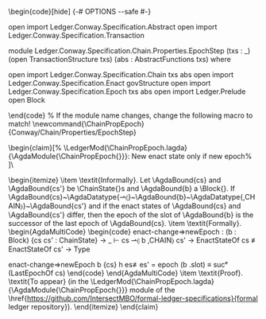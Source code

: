 \begin{code}[hide]
{-# OPTIONS --safe #-}

open import Ledger.Conway.Specification.Abstract
open import Ledger.Conway.Specification.Transaction

module Ledger.Conway.Specification.Chain.Properties.EpochStep
  (txs : _) (open TransactionStructure txs)
  (abs : AbstractFunctions txs)
  where

open import Ledger.Conway.Specification.Chain txs abs
open import Ledger.Conway.Specification.Enact govStructure
open import Ledger.Conway.Specification.Epoch txs abs
open import Ledger.Prelude
open Block

\end{code}
% If the module name changes, change the following macro to match!
\newcommand{\ChainPropEpoch}{Conway/Chain/Properties/EpochStep}

\begin{claim}[%
  \LedgerMod{\ChainPropEpoch.lagda}{\AgdaModule{\ChainPropEpoch{}}}:
  New enact state only if new epoch%
  ]\

  \begin{itemize}
    \item \textit{Informally}.
      Let \AgdaBound{cs} and \AgdaBound{cs'} be \ChainState{}s and \AgdaBound{b} a \Block{}.
      If \AgdaBound{cs}~\AgdaDatatype{⇀⦇}~\AgdaBound{b}~\AgdaDatatype{,CHAIN⦈}~\AgdaBound{cs'}
      and if the enact states of \AgdaBound{cs} and \AgdaBound{cs'} differ, then
      the epoch of the slot of \AgdaBound{b} is the successor of the last epoch of \AgdaBound{cs}.
    \item \textit{Formally}.
\begin{AgdaMultiCode}
\begin{code}
enact-change⇒newEpoch : (b : Block) {cs cs'  : ChainState}
  → _ ⊢ cs ⇀⦇ b ,CHAIN⦈ cs' → EnactStateOf cs ≢ EnactStateOf cs'
  → Type

enact-change⇒newEpoch b {cs} h es≢es' = epoch (b .slot) ≡ sucᵉ (LastEpochOf cs)
\end{code}
\end{AgdaMultiCode}
    \item \textit{Proof}. \textit{To appear} (in the
      \LedgerMod{\ChainPropEpoch.lagda}{\AgdaModule{\ChainPropEpoch{}}}
      module of the \href{https://github.com/IntersectMBO/formal-ledger-specifications}{formal ledger repository}).
  \end{itemize}
\end{claim}
